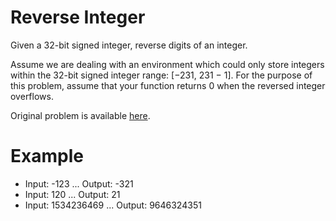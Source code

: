 # Reverse Integer
Given a 32-bit signed integer, reverse digits of an integer.

Assume we are dealing with an environment which could only store integers within the 32-bit signed integer range: [−231,  231 − 1]. For the purpose of this problem, assume that your function returns 0 when the reversed integer overflows.

Original problem is available [here](https://leetcode.com/problems/reverse-integer/).

# Example
 - Input: -123 ... Output: -321
 - Input: 120 ... Output: 21
 - Input: 1534236469 ... Output: 9646324351
